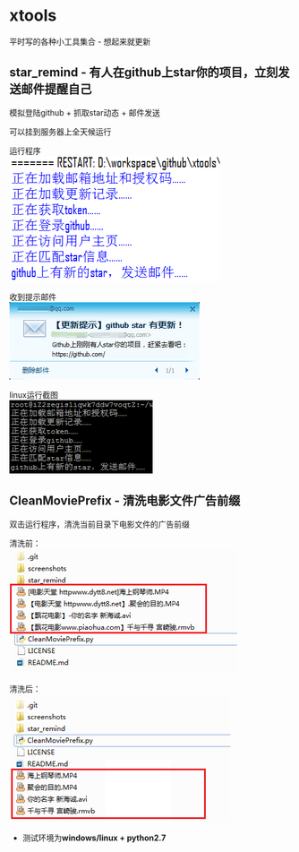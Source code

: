 # xtools
平时写的各种小工具集合 - 想起来就更新

## star_remind - 有人在github上star你的项目，立刻发送邮件提醒自己

模拟登陆github + 抓取star动态 + 邮件发送

可以挂到服务器上全天候运行

运行程序  
![](./screenshots/1.png)

收到提示邮件  
![](./screenshots/2.png)

linux运行截图  
![](./screenshots/3.png)

## CleanMoviePrefix - 清洗电影文件广告前缀
双击运行程序，清洗当前目录下电影文件的广告前缀

清洗前：  
![](./screenshots/4.png)

清洗后：  
![](./screenshots/5.png)

* 测试环境为**windows/linux + python2.7**